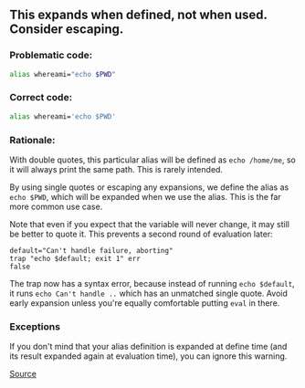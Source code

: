 ## This expands when defined, not when used. Consider escaping.

### Problematic code:

```sh
alias whereami="echo $PWD"
```

### Correct code:

```sh
alias whereami='echo $PWD'
```

### Rationale:

With double quotes, this particular alias will be defined as `echo /home/me`, so it will always print the same path. This is rarely intended.

By using single quotes or escaping any expansions, we define the alias as `echo $PWD`, which will be expanded when we use the alias. This is the far more common use case.

Note that even if you expect that the variable will never change, it may still be better to quote it. This prevents a second round of evaluation later:

    default="Can't handle failure, aborting"
    trap "echo $default; exit 1" err
    false 

The trap now has a syntax error, because instead of running `echo $default`, it runs `echo Can't handle ..` which has an unmatched single quote. Avoid early expansion unless you're equally comfortable putting `eval` in there.

### Exceptions

If you don't mind that your alias definition is expanded at define time (and its result expanded again at evaluation time), you can ignore this warning.

[Source](https://github.com/koalaman/shellcheck/wiki/SC2139)

